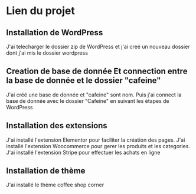 # Lien du projet


## Installation de WordPress
J'ai telecharger le dossier zip de WordPress et j'ai creé un nouveau dossier dont j'ai mis le dossier wordpress
## Creation de base de donnée Et connection entre la base de donnée et le dossier "cafeine"
J'ai créé une base de donnée et "cafeine" sont nom. Puis j'ai connect la base de donnée avec le dossier "Cafeine" en suivant les étapes de WordPress
## Installation des extensions
J'ai installé l'extension Elementor pour faciliter la création des pages.
J'ai installé l'extension Woocommerce pour gerer les produits et les categories.
J'ai installé l'extension Stripe pour effectuer les achats en ligne
## Installation de thème
J'ai installé le thème coffee shop corner
